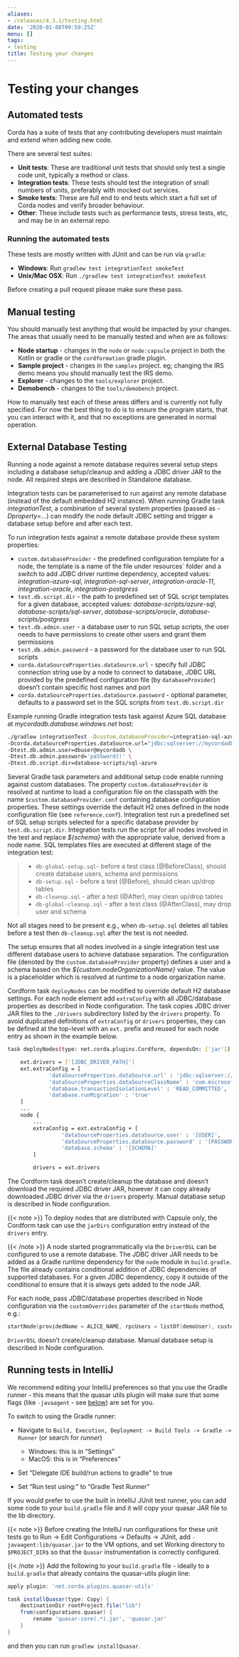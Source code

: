 ```yaml
---
aliases:
- /releases/4.3.1/testing.html
date: '2020-01-08T09:59:25Z'
menu: []
tags:
- testing
title: Testing your changes
---
```



# Testing your changes


## Automated tests

Corda has a suite of tests that any contributing developers must maintain and extend when adding new code.

There are several test suites:


* **Unit tests**: These are traditional unit tests that should only test a single code unit, typically a method or class.
* **Integration tests**: These tests should test the integration of small numbers of units, preferably with mocked out services.
* **Smoke tests**: These are full end to end tests which start a full set of Corda nodes and verify broader behaviour.
* **Other**: These include tests such as performance tests, stress tests, etc, and may be in an external repo.


### Running the automated tests

These tests are mostly written with JUnit and can be run via `gradle`:


* **Windows**: Run `gradlew test integrationTest smokeTest`
* **Unix/Mac OSX**: Run `./gradlew test integrationTest smokeTest`

Before creating a pull request please make sure these pass.


## Manual testing

You should manually test anything that would be impacted by your changes. The areas that usually need to be manually tested and when are
as follows:


* **Node startup** - changes in the `node` or `node:capsule` project in both the Kotlin or gradle or the `cordformation` gradle plugin.
* **Sample project** - changes in the `samples` project. eg; changing the IRS demo means you should manually test the IRS demo.
* **Explorer** - changes to the `tools/explorer` project.
* **Demobench** - changes to the `tools/demobench` project.

How to manually test each of these areas differs and is currently not fully specified. For now the best thing to do is to ensure the
program starts, that you can interact with it, and that no exceptions are generated in normal operation.


## External Database Testing

Running a node against a remote database requires several setup steps including a database setup/cleanup and adding a JDBC driver JAR to the node.
All required steps are described in Standalone database.

Integration tests can be parameterised to run against any remote database (instead of the default embedded H2 instance).
When running Gradle task *integrationTest*, a combination of several system properties (passed as *-Dproperty=…*) can modify the node default JDBC setting and trigger a database setup before and after each test.

To run integration tests against a remote database provide these system properties:


* `custom.databaseProvider` -  the predefined configuration template for a node, the template is a name of the file under resources` folder and a switch to add JDBC driver runtime dependency, accepted values: *integration-azure-sql*, *integration-sql-server*, *integration-oracle-11*, *integration-oracle*, *integration-postgress*
* `test.db.script.dir` - the path to predefined set of SQL script templates for a given database, accepted values: *database-scripts/azure-sql*, *database-scripts/sql-server*, *database-scripts/oracle*, *database-scripts/postgress*
* `test.db.admin.user` - a database user to run SQL setup scripts, the user needs to have permissions to create other users and grant them permissions
* `test.db.admin.password` -  a password for the database user to run SQL scripts
* `corda.dataSourceProperties.dataSource.url` - specify full JDBC connection string use by a node to connect to database, JDBC URL provided by the predefined configuration file (by `databaseProvider`) doesn’t contain specific host names and port
* `corda.dataSourceProperties.dataSource.password` - optional parameter, defaults to a password set in the SQL scripts from `test.db.script.dir`

Example running Gradle integration tests task against Azure SQL database at *mycordadb.database.windows.net* host:

```bash
./gradlew integrationTest -Dcustom.databaseProvider=integration-sql-azure \
-Dcorda.dataSourceProperties.dataSource.url="jdbc:sqlserver://mycordadb.database.windows.net:1433;databaseName=mycordadb;encrypt=true;trustServerCertificate=false;hostNameInCertificate=*.database.windows.net;loginTimeout=30" \
-Dtest.db.admin.user=dbuser@mycordadb \
-Dtest.db.admin.password='paSSword(!' \
-Dtest.db.script.dir=database-scripts/sql-azure
```

Several Gradle task parameters and additional setup code enable running against custom databases.
The property `custom.databaseProvider` is resolved at runtime to load a configuration file on the classpath with the
name `$custom.databaseProvider.conf` containing database configuration properties. These settings override the default H2 ones
defined in the node configuration file (see `reference.conf`).
Integration test run a predefined set of SQL setup scripts selected for a specific database provider by `test.db.script.dir`.
Integration tests run the script for all nodes involved in the test and replace *${schema}* with the appropriate value, derived from a node name. SQL templates files are executed at different stage of the integration test:

> 
> 
> * `db-global-setup.sql`- before a test class (@BeforeClass), should create database users, schema and permissions
> * `db-setup.sql` - before a test (@Before), should clean up/drop tables
> * `db-cleanup.sql` - after a test (@After), may clean up/drop tables
> * `db-global-cleanup.sql` - after a test class (@AfterClass), may drop user and schema


Not all stages need to be present e.g., when `db-setup.sql` deletes all tables before a test then `db-cleanup.sql` after the test is not needed.

The setup ensures that all nodes involved in a single integration test use different database users to achieve database separation.
The configuration file (denoted by the `custom.databaseProvider` property) defines a user and a schema based on the *${custom.nodeOrganizationName}* value.
The value is a placeholder which is resolved at runtime to a node organization name.


Cordform task `deployNodes` can be modified to override default H2 database settings.
For each node element add `extraConfig` with all JDBC/database properties as described in Node configuration.
The task copies JDBC driver JAR files to the `./drivers` subdirectory listed by the `drivers` property.
To avoid duplicated definitions of `extraConfig` or `drivers` properties, they can be defined at the top-level with an `ext.` prefix and reused for each node entry as shown in the example below.

```bash
task deployNodes(type: net.corda.plugins.Cordform, dependsOn: ['jar']) {

    ext.drivers = ['[JDBC_DRIVER_PATH]']
    ext.extraConfig = [
             'dataSourceProperties.dataSource.url' : 'jdbc:sqlserver://[DATABASE].database.windows.net:1433;databaseName=[DATABASE];encrypt=true;trustServerCertificate=false;hostNameInCertificate=*.database.windows.net;loginTimeout=30',
             'dataSourceProperties.dataSourceClassName' : 'com.microsoft.sqlserver.jdbc.SQLServerDataSource',
             'database.transactionIsolationLevel' : 'READ_COMMITTED',
             'database.runMigration' : 'true'
    ]
    ...
    node {
        ...
        extraConfig = ext.extraConfig + [
                 'dataSourceProperties.dataSource.user' : '[USER]',
                 'dataSourceProperties.dataSource.password' : '[PASSWORD]',
                 'database.schema' : '[SCHEMA]'
        ]

        drivers = ext.drivers
```

The Cordform task doesn’t create/cleanup the database and doesn’t download the required JDBC driver JAR, however it can copy already downloaded JDBC driver via the `drivers` property.
Manual database setup is described in Node configuration.

{{< note >}}
To deploy nodes that are distributed with Capsule only, the Cordform task can use the `jarDirs` configuration entry instead of the `drivers` entry.

{{< /note >}}
A node started programmatically via the `DriverDSL` can be configured to use a remote database.
The JDBC driver JAR needs to be added as a Gradle runtime dependency for the `node` module in `build.gradle`.
The file already contains conditional addition of JDBC dependencies of supported databases.
For a given JDBC dependency, copy it outside of the conditional to ensure that it is always gets added to the node JAR.

For each node, pass JDBC/database properties described in Node configuration via the `customOverrides` parameter of the `startNode` method, e.g.:

```kotlin
startNode(providedName = ALICE_NAME, rpcUsers = listOf(demoUser), customOverrides = aliceDatabaseProperties)
```

`DriverDSL` doesn’t create/cleanup database. Manual database setup is described in Node configuration.


## Running tests in IntelliJ

We recommend editing your IntelliJ preferences so that you use the Gradle runner - this means that the quasar utils
plugin will make sure that some flags (like `-javaagent` - see [below](#tutorial-cordapp-alternative-test-runners)) are
set for you.

To switch to using the Gradle runner:


* Navigate to `Build, Execution, Deployment -> Build Tools -> Gradle -> Runner` (or search for *runner*)
    * Windows: this is in “Settings”
    * MacOS: this is in “Preferences”


* Set “Delegate IDE build/run actions to gradle” to true
* Set “Run test using:” to “Gradle Test Runner”


If you would prefer to use the built in IntelliJ JUnit test runner, you can add some code to your `build.gradle` file and
it will copy your quasar JAR file to the lib directory.

{{< note >}}
Before creating the IntelliJ run configurations for these unit tests
go to Run -> Edit Configurations -> Defaults -> JUnit, add
`-javaagent:lib/quasar.jar`
to the VM options, and set Working directory to `$PROJECT_DIR$`
so that the `Quasar` instrumentation is correctly configured.

{{< /note >}}
Add the following to your `build.gradle` file - ideally to a `build.gradle` that already contains the quasar-utils plugin line:

```groovy
apply plugin: 'net.corda.plugins.quasar-utils'

task installQuasar(type: Copy) {
    destinationDir rootProject.file("lib")
    from(configurations.quasar) {
        rename 'quasar-core(.*).jar', 'quasar.jar'
    }
}
```

and then you can run `gradlew installQuasar`.

